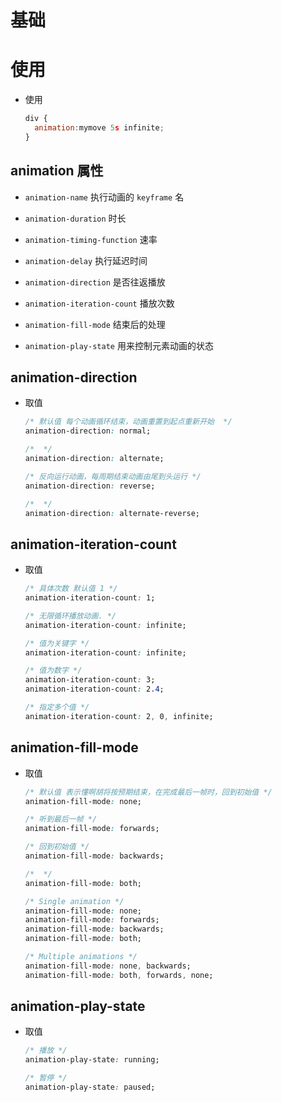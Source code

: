 # 基础

# 使用

*   使用

    ```javascript
    div {
      animation:mymove 5s infinite;
    }
    ```

## animation 属性

*   `animation-name` 执行动画的 `keyframe` 名

*   `animation-duration` 时长

*   `animation-timing-function` 速率

*   `animation-delay` 执行延迟时间

*   `animation-direction` 是否往返播放

*   `animation-iteration-count`  播放次数

*   `animation-fill-mode` 结束后的处理

*   `animation-play-state` 用来控制元素动画的状态

## animation-direction

*   取值

    ```css
    /* 默认值 每个动画循环结束，动画重置到起点重新开始  */
    animation-direction: normal;

    /*  */
    animation-direction: alternate;

    /* 反向运行动画，每周期结束动画由尾到头运行 */
    animation-direction: reverse;

    /*  */
    animation-direction: alternate-reverse;
    ```

## animation-iteration-count

*   取值

    ```css
    /* 具体次数 默认值 1 */
    animation-iteration-count: 1;

    /* 无限循环播放动画. */
    animation-iteration-count: infinite;
    ```

    ```css
    /* 值为关键字 */
    animation-iteration-count: infinite;

    /* 值为数字 */
    animation-iteration-count: 3;
    animation-iteration-count: 2.4;

    /* 指定多个值 */
    animation-iteration-count: 2, 0, infinite;
    ```

## animation-fill-mode

*   取值

    ```css
    /* 默认值 表示懂啊胡将按预期结束，在完成最后一帧时，回到初始值 */
    animation-fill-mode: none;

    /* 听到最后一帧 */
    animation-fill-mode: forwards;

    /* 回到初始值 */
    animation-fill-mode: backwards;

    /*  */
    animation-fill-mode: both;
    ```

    ```css
    /* Single animation */
    animation-fill-mode: none;
    animation-fill-mode: forwards;
    animation-fill-mode: backwards;
    animation-fill-mode: both;

    /* Multiple animations */
    animation-fill-mode: none, backwards;
    animation-fill-mode: both, forwards, none;
    ```

## animation-play-state

*   取值

    ```css
    /* 播放 */
    animation-play-state: running;

    /* 暂停 */
    animation-play-state: paused;
    ```
